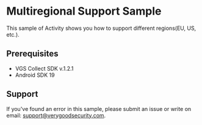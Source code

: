 # Multiregional Support Sample

This sample of Activity shows you how to support different regions(EU, US, etc.).

## Prerequisites

- VGS Collect SDK v.1.2.1
- Android SDK 19

## Support

If you've found an error in this sample, please submit an issue or write on email: support@verygoodsecurity.com.